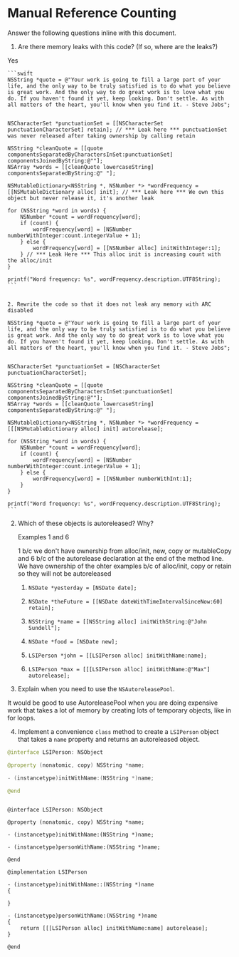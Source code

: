 # Manual Reference Counting

Answer the following questions inline with this document.

1. Are there memory leaks with this code? (If so, where are the leaks?)

Yes

	```swift
	NSString *quote = @"Your work is going to fill a large part of your life, and the only way to be truly satisfied is to do what you believe is great work. And the only way to do great work is to love what you do. If you haven't found it yet, keep looking. Don't settle. As with all matters of the heart, you'll know when you find it. - Steve Jobs";
    

	NSCharacterSet *punctuationSet = [[NSCharacterSet punctuationCharacterSet] retain]; // *** Leak here *** punctuationSet was never released after taking ownership by calling retain

	NSString *cleanQuote = [[quote componentsSeparatedByCharactersInSet:punctuationSet] componentsJoinedByString:@""];
	NSArray *words = [[cleanQuote lowercaseString] componentsSeparatedByString:@" "];

	NSMutableDictionary<NSString *, NSNumber *> *wordFrequency = [[NSMutableDictionary alloc] init]; // *** Leak here *** We own this object but never release it, it's another leak

	for (NSString *word in words) {
		NSNumber *count = wordFrequency[word];
		if (count) {
			wordFrequency[word] = [NSNumber numberWithInteger:count.integerValue + 1];
		} else {
			wordFrequency[word] = [[NSNumber alloc] initWithInteger:1];
		} // *** Leak Here *** This alloc init is increasing count with the alloc/init
	}

	printf("Word frequency: %s", wordFrequency.description.UTF8String);
	```
    
    
    2. Rewrite the code so that it does not leak any memory with ARC disabled
    
    NSString *quote = @"Your work is going to fill a large part of your life, and the only way to be truly satisfied is to do what you believe is great work. And the only way to do great work is to love what you do. If you haven't found it yet, keep looking. Don't settle. As with all matters of the heart, you'll know when you find it. - Steve Jobs";


    NSCharacterSet *punctuationSet = [NSCharacterSet punctuationCharacterSet];

    NSString *cleanQuote = [[quote componentsSeparatedByCharactersInSet:punctuationSet] componentsJoinedByString:@""];
    NSArray *words = [[cleanQuote lowercaseString] componentsSeparatedByString:@" "];

    NSMutableDictionary<NSString *, NSNumber *> *wordFrequency = [[[NSMutableDictionary alloc] init] autorelease];

    for (NSString *word in words) {
        NSNumber *count = wordFrequency[word];
        if (count) {
            wordFrequency[word] = [NSNumber numberWithInteger:count.integerValue + 1];
        } else {
            wordFrequency[word] = [[NSNumber numberWithInt:1];
        }
    }

    printf("Word frequency: %s", wordFrequency.description.UTF8String);
    ```
    



2. Which of these objects is autoreleased?  Why? 

    Examples 1 and 6
    
    1 b/c we don't have ownership from alloc/init, new, copy or mutableCopy and 6 b/c of the autorelease declaration at the end of the method line. We have ownership of the ohter examples b/c of alloc/init, copy or retain so they will not be autoreleased

	1. `NSDate *yesterday = [NSDate date];` 
	
	2. `NSDate *theFuture = [[NSDate dateWithTimeIntervalSinceNow:60] retain];`
	
	3. `NSString *name = [[NSString alloc] initWithString:@"John Sundell"];`
	
	4. `NSDate *food = [NSDate new];`
	
	5. `LSIPerson *john = [[LSIPerson alloc] initWithName:name];`
	
	6. `LSIPerson *max = [[[LSIPerson alloc] initWithName:@"Max"] autorelease];`

3. Explain when you need to use the `NSAutoreleasePool`.

It would be good to use AutoreleasePool when you are doing expensive work that takes a lot of memory by creating lots of temporary objects, like in for loops. 

4. Implement a convenience `class` method to create a `LSIPerson` object that takes a `name` property and returns an autoreleased object.

```swift
@interface LSIPerson: NSObject

@property (nonatomic, copy) NSString *name;

- (instancetype)initWithName:(NSString *)name;

@end
```
```objc

@interface LSIPerson: NSObject

@property (nonatomic, copy) NSString *name;

- (instancetype)initWithName:(NSString *)name;

- (instancetype)personWithName:(NSString *)name;

@end

@implementation LSIPerson

- (instancetype)initWithName::(NSString *)name
{

}

- (instancetype)personWithName:(NSString *)name
{
    return [[[LSIPerson alloc] initWithName:name] autorelease];
}

@end
```
